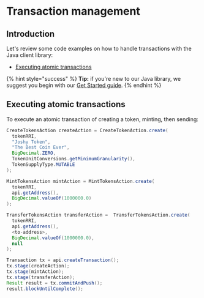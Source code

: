 # Transaction management

## Introduction

Let's review some code examples on how to handle transactions with the Java client library:

* [Executing atomic transactions](transaction-management.md#executing-atomic-transactions)

{% hint style="success" %}
**Tip:** if you're new to our Java library, we suggest you begin with our [Get Started guide](../../guides/getting-started.md).
{% endhint %}

## Executing atomic transactions

To execute an atomic transaction of creating a token, minting, then sending:

```java
CreateTokensAction createAction = CreateTokenAction.create(
  tokenRRI,
  "Joshy Token",
  "The Best Coin Ever",
  BigDecimal.ZERO,
  TokenUnitConversions.getMinimumGranularity(),
  TokenSupplyType.MUTABLE
);

MintTokensAction mintAction = MintTokensAction.create(
  tokenRRI,
  api.getAddress(),
  BigDecimal.valueOf(1000000.0)
);

TransferTokensAction transferAction =  TransferTokensAction.create(
  tokenRRI,
  api.getAddress(),
  <to-address>,
  BigDecimal.valueOf(1000000.0),
  null
);

Transaction tx = api.createTransaction();
tx.stage(createAction);
tx.stage(mintAction);
tx.stage(transferAction);
Result result = tx.commitAndPush();
result.blockUntilComplete();

```

